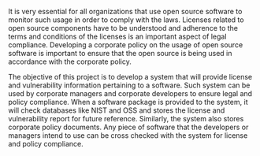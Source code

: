 It is very essential for all organizations that use open source software to monitor such usage in order to comply with the laws. Licenses related to open source components have to be understood and adherence to the terms and conditions of the licenses is an important aspect of legal compliance. Developing a corporate policy on the usage of open source software is important to ensure that the open source is being used in accordance with the corporate policy.

The objective of this project is to develop a system that will provide license and vulnerability information pertaining to a software. Such system can be used by corporate managers and corporate developers to ensure legal and policy compliance. When a software package is provided to the system, it will check databases like NIST and OSS and stores the license and vulnerability report for future reference. Similarly, the system also stores corporate policy documents. Any piece of software that the developers or managers intend to use can be cross checked with the system for license and policy compliance. 

